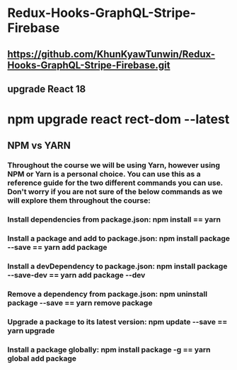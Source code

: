 # Redux-Hooks-GraphQL-Stripe-Firebase

## https://github.com/KhunKyawTunwin/Redux-Hooks-GraphQL-Stripe-Firebase.git

## upgrade React 18

# npm upgrade react rect-dom --latest

## NPM vs YARN

### Throughout the course we will be using Yarn, however using NPM or Yarn is a personal choice. You can use this as a reference guide for the two different commands you can use. Don't worry if you are not sure of the below commands as we will explore them throughout the course:

### Install dependencies from package.json: npm install == yarn

### Install a package and add to package.json: npm install package --save == yarn add package

### Install a devDependency to package.json: npm install package --save-dev == yarn add package --dev

### Remove a dependency from package.json: npm uninstall package --save == yarn remove package

### Upgrade a package to its latest version: npm update --save == yarn upgrade

### Install a package globally: npm install package -g == yarn global add package
